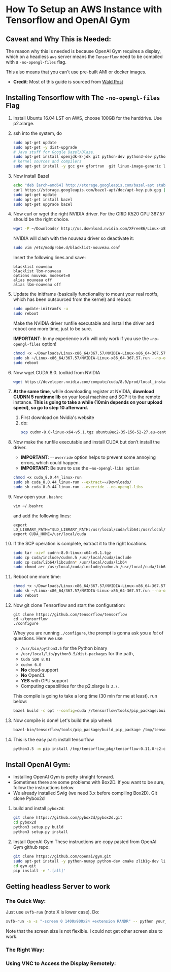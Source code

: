 # How To Setup an AWS Instance with Tensorflow and OpenAI Gym
## Caveat and Why This is Needed:
The reason why this is needed is because OpenAI Gym requires a display, which on a headless `aws` server means the `Tensorflow` need to be compiled with a `-no-opengl-files` flag. 

This also means that you can't use pre-built AMI or docker images.

* **Credit**: Most of this guide is sourced from [Wald Post](https://davidsanwald.github.io/2016/11/13/building-tensorflow-with-gpu-support.html)

## Installing Tensorflow with The `-no-opengl-files` Flag

1. Install Ubuntu 16.04 LST on AWS, choose 100GB for the harddrive. Use p2.xlarge.
2. ssh into the system, do
    ```bash
    sudo apt-get update
    sudo apt-get -y dist-upgrade
    # Java stuff for Google Bazel/Blaze.
    sudo apt-get install openjdk-8-jdk git python-dev python3-dev python-numpy python3-numpy build-essential python-pip python3-pip python3-venv swig python3-wheel libcurl3-dev
    # kernel sources and compilers
    sudo apt-get install -y gcc g++ gfortran  git linux-image-generic linux-headers-generic linux-source linux-image-extra-virtual libopenblas-dev
    ```
3. Now install Bazel
    ```bash
    echo "deb [arch=amd64] http://storage.googleapis.com/bazel-apt stable jdk1.8" | sudo tee /etc/apt/sources.list.d/bazel.list
    curl https://storage.googleapis.com/bazel-apt/doc/apt-key.pub.gpg | sudo apt-key add -
    sudo apt-get update
    sudo apt-get install bazel
    sudo apt-get upgrade bazel
    ```

4. Now curl or wget the right NVIDIA driver. For the GRID K520 GPU 367.57 should be the right choice.
    ```bash
    wget -P ~/Downloads/ http://us.download.nvidia.com/XFree86/Linux-x86_64/367.57/NVIDIA-Linux-x86_64-367.57.run
    ```
    NVIDIA will clash with the nouveau driver so deactivate it:

    ```bash
    sudo vim /etc/modprobe.d/blacklist-nouveau.conf
    ```
    Insert the following lines and save:
    ```text
    blacklist nouveau
    blacklist lbm-nouveau
    options nouveau modeset=0
    alias nouveau off
    alias lbm-nouveau off
    ```
    
5. Update the initframs (basically functionality to mount your real rootfs, which has been outsourced from the kernel) and reboot:

    ```bash
    sudo update-initramfs -u
    sudo reboot
    ```

    Make the NVIDIA driver runfile executable and install the driver and reboot one more time, just to be sure.

    **IMPORTANT**: In my experience xvfb will only work if you use the `–no-opengl-files` option!

    ```bash
    chmod +x ~/Downloads/Linux-x86_64/367.57/NVIDIA-Linux-x86_64-367.57.run
    sudo sh ~/Linux-x86_64/367.57/NVIDIA-Linux-x86_64-367.57.run --no-opengl-files
    sudo reboot
    ```
    
6. Now wget CUDA 8.0. toolkid from NVIDIA
    ```bash
    wget https://developer.nvidia.com/compute/cuda/8.0/prod/local_installers/cuda_8.0.44_linux-run
    ```

7. **At the same time**, while downloading register at NVIDIA, **download CUDNN 5 runtinme lib** on your local machine and SCP it to the remote instance. **This is going to take a while (10min depends on your upload speed), so go to step 10 afterward.**
    1. First download on Nvidia's website
    2. do:
        ```bash
        scp cudnn-8.0-linux-x64-v5.1.tgz ubuntu@ec2-35-156-52-27.eu-central-1.compute.amazonaws.com:~/Downloads/
        ```
        
8. Now make the runfile executable and install CUDA but don’t install the driver. 
    - **IMPORTANT**: `–-override` option helps to prevent some annoying errors, which could happen.
    - **IMPORTANT**: Be sure to use the `–no-opengl-libs option`

    ```bash
    chmod +x cuda_8.0.44_linux-run
    sudo sh cuda_8.0.44_linux-run --extract=~/Downloads/
    sudo sh cuda_8.0.44_linux-run --override --no-opengl-libs
    ```
    
9. Now open your `.bashrc`
    ```bash
    vim ~/.bashrc
    ```
    and add the following lines:
    ```text
    export LD_LIBRARY_PATH="$LD_LIBRARY_PATH:/usr/local/cuda/lib64:/usr/local/cuda/extras/CUPTI/lib64"
    export CUDA_HOME=/usr/local/cuda
    ```
    
10. If the SCP operation is complete, extract it to the right locations.

    ```bash
    sudo tar -xzvf cudnn-8.0-linux-x64-v5.1.tgz
    sudo cp cuda/include/cudnn.h /usr/local/cuda/include
    sudo cp cuda/lib64/libcudnn* /usr/local/cuda/lib64
    sudo chmod a+r /usr/local/cuda/include/cudnn.h /usr/local/cuda/lib64/libcudnn*
    ```
11. Reboot one more time:
    ```bash
    chmod +x ~/Downloads/Linux-x86_64/367.57/NVIDIA-Linux-x86_64-367.57.run
    sudo sh ~/Linux-x86_64/367.57/NVIDIA-Linux-x86_64-367.57.run --no-opengl-files
    sudo reboot
    ```
    
12. Now git clone Tensorflow and start the configuration:
    ```bashrc
    git clone https://github.com/tensorflow/tensorflow
    cd ~/tensorflow
    ./configure
    ```
    Whey you are running `./configure`, the prompt is gonna ask you a *lot* of questions. Here we use
    - `/usr/bin/python3.5` for the Python binary 
    - `/usr/local/lib/python3.5/dist-packages` for the path,
    - `Cuda SDK 8.01`
    - `cudnn 6.0`
    - **No** cloud-support 
    - **No** OpenCL 
    - **YES** with GPU support
    - Computing capabilities for the p2.xlarge is `3.7`.
    
    This compile is going to take a long time (30 min for me at least). run below:
    ```bash
    bazel build -c opt --config=cuda //tensorflow/tools/pip_package:build_pip_package
    ```

13. Now compile is done! Let's build the pip wheel:
    ```bash
    bazel-bin/tensorflow/tools/pip_package/build_pip_package /tmp/tensorflow_pkg
    ```
14. This is the easy part: install tensorflow
    ```bash
    python3.5 -m pip install /tmp/tensorflow_pkg/tensorflow-0.11.0rc2-cp35-cp35m-linux_x86_64.whl
    ```
    
## Install OpenAI Gym:

- Installing OpenAI Gym is pretty straight forward. 
- Sometimes there are some problems with Box2D. If you want to be sure, follow the instructions below.
- We already installed Swig (we need 3.x before compiling Box2D). Git clone Pybox2d

1. build and install `pybox2d`:
    ```bash
    git clone https://github.com/pybox2d/pybox2d.git
    cd pybox2d
    python3 setup.py build
    python3 setup.py install
    ```
2. Install OpenAI Gym
    These instructions are copy pasted from OpenAI Gym github repo:
    ```bash
    git clone https://github.com/openai/gym.git
    sudo apt-get install -y python-numpy python-dev cmake zlib1g-dev libjpeg-dev xvfb libav-tools xorg-dev python-opengl libboost-all-dev libsdl2-dev swig
    cd gym.git
    pip install -e '.[all]'
    ```
    
## Getting headless Server to work

### The Quick Way:
Just use `xvfb-run` (note X is lower case). Do:
```bash
xvfb-run -a -s "-screen 0 1400x900x24 +extension RANDR" -- python your_training_script.py
```
Note that the screen size is not flexible. I could not get other screen size to work.

### The Right Way:

### Using VNC to Access the Display Remotely:

